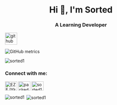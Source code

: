 <h1 align="center">Hi 👋, I'm Sorted</h1>
<h3 align="center">A Learning Developer</h3>

[<img src='https://cdn.jsdelivr.net/npm/simple-icons@3.0.1/icons/github.svg' alt='github' height='40'>](https://github.com/Sorted1)  

![GitHub metrics](https://metrics.lecoq.io/Sorted1)  

<p align="left"> <img src="https://komarev.com/ghpvc/?username=sorted1&label=Profile%20views&color=0e75b6&style=flat" alt="sorted1" /> </p>

<h3 align="left">Connect with me:</h3>
<p align="left">
<a href="https://discord.gg/CUGdc9h7Y2" target="blank"><img align="center" src="https://raw.githubusercontent.com/rahuldkjain/github-profile-readme-generator/master/src/images/icons/Social/discord.svg" alt="EZEJYkhhdf" height="30" width="40" /></a>
<a href="https://dev.to/packed1" target="blank"><img align="center" src="https://raw.githubusercontent.com/rahuldkjain/github-profile-readme-generator/master/src/images/icons/Social/devto.svg" alt="packed1" height="30" width="40" /></a>
<a href="https://instagram.com/sorted1415" target="blank"><img align="center" src="https://raw.githubusercontent.com/rahuldkjain/github-profile-readme-generator/master/src/images/icons/Social/instagram.svg" alt="sorted1415" height="30" width="40" /></a>
</p>
<p><img align="left" src="https://github-readme-stats.vercel.app/api/top-langs?username=sorted1&show_icons=true&locale=en&layout=compact" alt="sorted1" /></p>

<p>&nbsp;<img align="center" src="https://github-readme-stats.vercel.app/api?username=sorted1&show_icons=true&locale=en" alt="sorted1" /></p>


